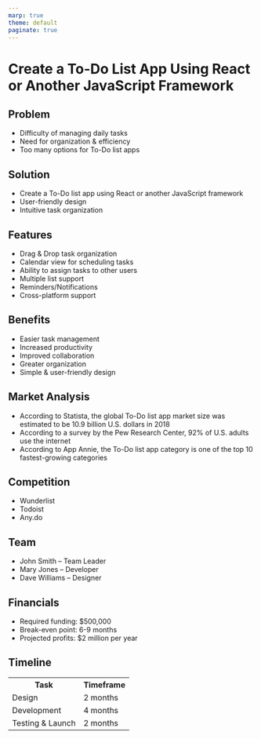 ```yaml
---
marp: true
theme: default
paginate: true
---
```

# Create a To-Do List App Using React or Another JavaScript Framework 

## Problem 

- Difficulty of managing daily tasks 
- Need for organization & efficiency 
- Too many options for To-Do list apps

## Solution 

- Create a To-Do list app using React or another JavaScript framework 
- User-friendly design 
- Intuitive task organization 

## Features 

- Drag & Drop task organization 
- Calendar view for scheduling tasks 
- Ability to assign tasks to other users 
- Multiple list support 
- Reminders/Notifications 
- Cross-platform support 

## Benefits 

- Easier task management 
- Increased productivity 
- Improved collaboration 
- Greater organization 
- Simple & user-friendly design 

## Market Analysis 

- According to Statista, the global To-Do list app market size was estimated to be 10.9 billion U.S. dollars in 2018 
- According to a survey by the Pew Research Center, 92% of U.S. adults use the internet 
- According to App Annie, the To-Do list app category is one of the top 10 fastest-growing categories 

## Competition 

- Wunderlist 
- Todoist 
- Any.do 

## Team 

- John Smith – Team Leader 
- Mary Jones – Developer 
- Dave Williams – Designer 

## Financials 

- Required funding: $500,000 
- Break-even point: 6-9 months 
- Projected profits: $2 million per year 

## Timeline 

<table>
  <tr>
    <th>Task</th>
    <th>Timeframe</th>
  </tr>
  <tr>
    <td>Design</td>
    <td>2 months</td>
  </tr>
  <tr>
    <td>Development</td>
    <td>4 months</td>
  </tr>
  <tr>
    <td>Testing & Launch</td>
    <td>2 months</td>
  </tr>
</table>
  